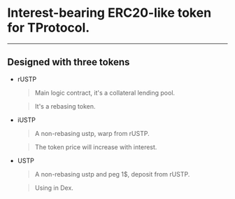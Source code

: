 # Interest-bearing ERC20-like token for TProtocol.
-------------

## Designed with three tokens

* rUSTP
    > Main logic contract, it's a collateral lending pool.
    
    > It's a rebasing token.
* iUSTP
    > A non-rebasing ustp, warp from rUSTP.
    
    > The token price will increase with interest.
* USTP
    > A non-rebasing ustp and peg 1$, deposit from rUSTP.

    > Using in Dex.